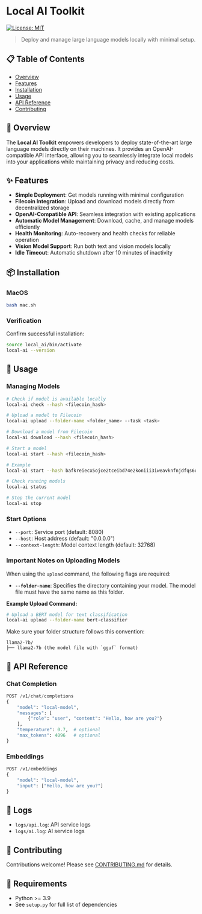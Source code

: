 # Local AI Toolkit

[![License: MIT](https://img.shields.io/badge/License-MIT-blue.svg)](LICENSE)

> Deploy and manage large language models locally with minimal setup.

## 📋 Table of Contents

- [Overview](#overview)
- [Features](#features)
- [Installation](#installation)
- [Usage](#usage)
- [API Reference](#api-reference)
- [Contributing](#contributing)

## 🔭 Overview

The **Local AI Toolkit** empowers developers to deploy state-of-the-art large language models directly on their machines. It provides an OpenAI-compatible API interface, allowing you to seamlessly integrate local models into your applications while maintaining privacy and reducing costs.

## ✨ Features

- **Simple Deployment**: Get models running with minimal configuration
- **Filecoin Integration**: Upload and download models directly from decentralized storage
- **OpenAI-Compatible API**: Seamless integration with existing applications
- **Automatic Model Management**: Download, cache, and manage models efficiently
- **Health Monitoring**: Auto-recovery and health checks for reliable operation
- **Vision Model Support**: Run both text and vision models locally
- **Idle Timeout**: Automatic shutdown after 10 minutes of inactivity

## 📦 Installation

### MacOS

```bash
bash mac.sh
```

### Verification

Confirm successful installation:

```bash
source local_ai/bin/activate
local-ai --version
```

## 🚀 Usage

### Managing Models

```bash
# Check if model is available locally
local-ai check --hash <filecoin_hash>

# Upload a model to Filecoin
local-ai upload --folder-name <folder_name> --task <task>

# Download a model from Filecoin
local-ai download --hash <filecoin_hash>

# Start a model
local-ai start --hash <filecoin_hash>

# Example
local-ai start --hash bafkreiecx5ojce2tceibd74e2koniii3iweavknfnjdfqs6ows2ikoow6m

# Check running models
local-ai status

# Stop the current model
local-ai stop
```

### Start Options
- `--port`: Service port (default: 8080)
- `--host`: Host address (default: "0.0.0.0")
- `--context-length`: Model context length (default: 32768)

### Important Notes on Uploading Models

When using the `upload` command, the following flags are required:

- **`--folder-name`**: Specifies the directory containing your model. The model file must have the same name as this folder.

**Example Upload Command:**

```bash
# Upload a BERT model for text classification
local-ai upload --folder-name bert-classifier
```

Make sure your folder structure follows this convention:
```
llama2-7b/
├── llama2-7b (the model file with `gguf` format)
```

## 📡 API Reference

### Chat Completion
```python
POST /v1/chat/completions
{
    "model": "local-model",
    "messages": [
        {"role": "user", "content": "Hello, how are you?"}
    ],
    "temperature": 0.7,  # optional
    "max_tokens": 4096   # optional
}
```

### Embeddings
```python
POST /v1/embeddings
{
    "model": "local-model",
    "input": ["Hello, how are you?"]
}
```

## 📝 Logs
- `logs/api.log`: API service logs
- `logs/ai.log`: AI service logs

## 👥 Contributing

Contributions welcome! Please see [CONTRIBUTING.md](CONTRIBUTING.md) for details.

## 🔧 Requirements

- Python >= 3.9
- See `setup.py` for full list of dependencies